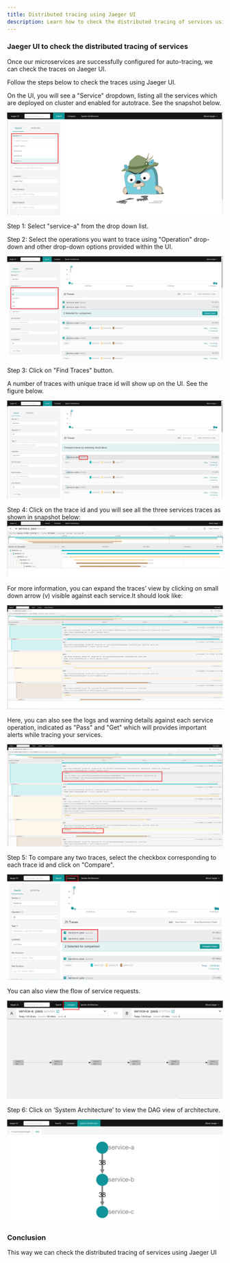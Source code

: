 ```yaml
---
title: Distributed tracing using Jaeger UI
description: Learn how to check the distributed tracing of services using Jaeger UI
---
```


### Jaeger UI to check the distributed tracing of services

Once our microservices are successfully configured for auto-tracing, we can check the traces on Jaeger UI.

Follow the steps below to check the traces using Jaeger UI.

On the UI, you will see a "Service" dropdown, listing all the services which are deployed on cluster and enabled for autotrace. See the snapshot below. 


![](_images/service-autotracing-jaeger-ui.png)


Step 1: Select "service-a" from the drop down list.

Step 2: Select the operations you want to trace using "Operation" drop-down and other drop-down options provided within the UI.

![](_images/operations.png)

Step 3: Click on "Find Traces" button.

A number of traces with unique trace id will show up on the UI. See the figure below. 

 ![](_images/see-detailed-trace-of-all-the-services.png)

Step 4: Click on the trace id and you will see all the three services traces as shown in snapshot below:
![](_images/services-tracing.PNG)

For more information, you can expand the traces’ view by clicking on small down arrow (v) visible against each service.It should look like: 

![](_images/services-expanded-form.png)

Here, you can also see the logs and warning details against each service operation, indicated as "Pass" and "Get" which will provides important alerts while tracing your services.

![](_images/logging-warning-msg.png)


Step 5: To compare any two traces, select the checkbox corresponding to each trace id and click on "Compare". 


![](_images/compare-services-traces.png)

You can also view the flow of service requests.

![](_images/compare-services.PNG)

Step 6: Click on ‘System Architecture’ to view the DAG view of architecture.

![](_images/system-architecture.PNG)


### Conclusion

This way we can check the distributed tracing of services using Jaeger UI
